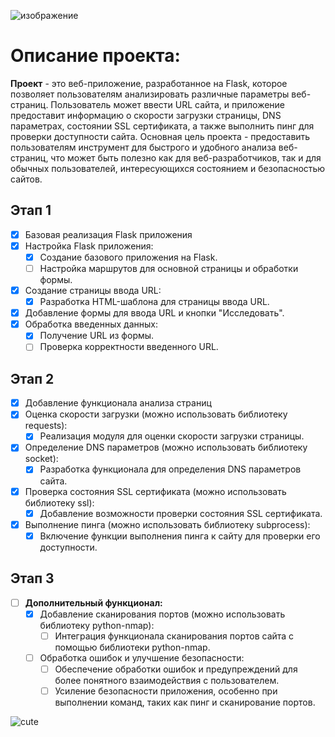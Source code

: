 ![изображение](https://github.com/stranniksimp/analyzer/assets/93402361/250247b4-a253-455d-9864-1cc9b4bf82b4)

# Описание проекта:
**Проект** - это веб-приложение, разработанное на Flask, которое
позволяет пользователям анализировать различные параметры веб-
страниц. Пользователь может ввести URL сайта, и приложение
предоставит информацию о скорости загрузки страницы, DNS
параметрах, состоянии SSL сертификата, а также выполнить пинг для
проверки доступности сайта.
Основная цель проекта - предоставить пользователям инструмент для
быстрого и удобного анализа веб-страниц, что может быть полезно как
для веб-разработчиков, так и для обычных пользователей,
интересующихся состоянием и безопасностью сайтов.

## Этап 1
- [x] Базовая реализация Flask приложения
- [x] Настройка Flask приложения:
  - [x] Создание базового приложения на Flask.
  - [ ] Настройка маршрутов для основной страницы и обработки формы.
- [x] Создание страницы ввода URL:
  - [x] Разработка HTML-шаблона для страницы ввода URL.
- [x] Добавление формы для ввода URL и кнопки "Исследовать".
- [x] Обработка введенных данных:
  - [x] Получение URL из формы.
  - [ ] Проверка корректности введенного URL.

## Этап 2
- [x] Добавление функционала анализа страниц
- [x] Оценка скорости загрузки (можно использовать библиотеку requests):
  - [x] Реализация модуля для оценки скорости загрузки страницы.
- [x] Определение DNS параметров (можно использовать библиотеку socket):
  - [x] Разработка функционала для определения DNS параметров сайта.
- [x] Проверка состояния SSL сертификата (можно использовать библиотеку ssl):
  - [x] Добавление возможности проверки состояния SSL сертификата.
- [x] Выполнение пинга (можно использовать библиотеку subprocess):
  - [x] Включение функции выполнения пинга к сайту для проверки его доступности.

## Этап 3
- [ ] **Дополнительный функционал:**
  - [x] Добавление сканирования портов (можно использовать библиотеку python-nmap):
    - [ ] Интеграция функционала сканирования портов сайта с помощью библиотеки python-nmap.
  - [ ] Обработка ошибок и улучшение безопасности:
    - [ ] Обеспечение обработки ошибок и предупреждений для более понятного взаимодействия с пользователем.
    - [ ] Усиление безопасности приложения, особенно при выполнении команд, таких как пинг и сканирование портов.

![cute](https://github.com/stranniksimp/index.html/assets/93402361/7791d84a-a05d-45ab-8714-276596a4544c)
